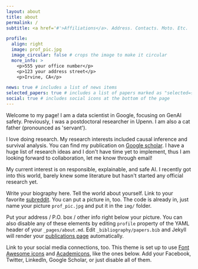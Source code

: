 ```yaml
---
layout: about
title: about
permalink: /
subtitle: <a href='#'>Affiliations</a>. Address. Contacts. Moto. Etc.

profile:
  align: right
  image: prof_pic.jpg
  image_circular: false # crops the image to make it circular
  more_info: >
    <p>555 your office number</p>
    <p>123 your address street</p>
    <p>Irvine, CA</p>

news: true # includes a list of news items
selected_papers: true # includes a list of papers marked as "selected={true}"
social: true # includes social icons at the bottom of the page
---
```


Welcome to my page! I am a data scientist in Google, focusing on GenAI safety. Previously, I was a postdoctoral researcher in Upenn. I am also a cat father (pronounced as 'servant').

I love doing research. My research interests included causal inference and survival analysis. You can find my publication on [Google scholar](https://scholar.google.com/citations?user=Dh1O7JAAAAAJ&hl=en). I have a huge list of research ideas and I don't have time yet to implement, thus I am looking forward to collaboration, let me know through email!

My current interest is on responsible, explainable, and safe AI. I recently got into this world, barely knew some literature but hasn't started any official research yet.



Write your biography here. Tell the world about yourself. Link to your favorite [subreddit](http://reddit.com). You can put a picture in, too. The code is already in, just name your picture `prof_pic.jpg` and put it in the `img/` folder.

Put your address / P.O. box / other info right below your picture. You can also disable any of these elements by editing `profile` property of the YAML header of your `_pages/about.md`. Edit `_bibliography/papers.bib` and Jekyll will render your [publications page](/al-folio/publications/) automatically.

Link to your social media connections, too. This theme is set up to use [Font Awesome icons](https://fontawesome.com/) and [Academicons](https://jpswalsh.github.io/academicons/), like the ones below. Add your Facebook, Twitter, LinkedIn, Google Scholar, or just disable all of them.
